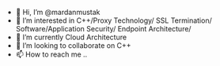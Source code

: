 - 👋 Hi, I’m @mardanmustak
- 👀 I’m interested in C++/Proxy Technology/ SSL Termination/ Software/Application Security/ Endpoint Architecture/
- 🌱 I’m currently Cloud Architecture 
- 💞️ I’m looking to collaborate on C++
- 📫 How to reach me ..

<!---
mardanmustak/mardanmustak is a ✨ special ✨ repository because its `README.md` (this file) appears on your GitHub profile.
You can click the Preview link to take a look at your changes.
--->
